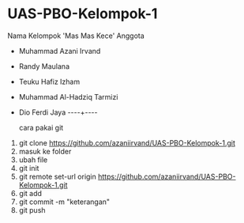 # UAS-PBO-Kelompok-1
Nama Kelompok 'Mas Mas Kece'
Anggota
- Muhammad Azani Irvand
- Randy Maulana
- Teuku Hafiz Izham
- Muhammad Al-Hadziq Tarmizi
- Dio Ferdi Jaya
----+----

   cara pakai git

1. git clone https://github.com/azaniirvand/UAS-PBO-Kelompok-1.git
2. masuk ke folder
3. ubah file
3. git init
4. git remote set-url origin https://github.com/azaniirvand/UAS-PBO-Kelompok-1.git
5. git add <namafile>
6. git commit -m "keterangan"
7. git push

